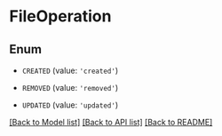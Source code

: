 # FileOperation


## Enum

* `CREATED` (value: `'created'`)

* `REMOVED` (value: `'removed'`)

* `UPDATED` (value: `'updated'`)

[[Back to Model list]](../README.md#documentation-for-models) [[Back to API list]](../README.md#documentation-for-api-endpoints) [[Back to README]](../README.md)



